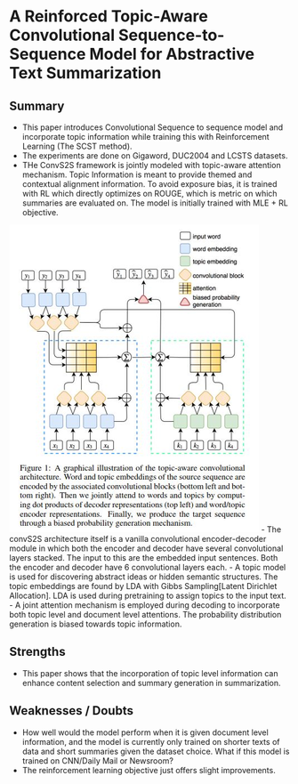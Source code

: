 # A Reinforced Topic-Aware Convolutional Sequence-to-Sequence Model for Abstractive Text Summarization

## Summary
- This paper introduces Convolutional Sequence to sequence model and incorporate topic information while training this with Reinforcement Learning (The SCST method).
- The experiments are done on Gigaword, DUC2004 and LCSTS datasets.
- THe ConvS2S framework is jointly modeled with topic-aware attention mechanism. Topic Information is meant to provide themed and contextual alignment information. To avoid exposure bias, it is trained with RL which directly optimizes on ROUGE, which is metric on which summaries are evaluated on. The model is initially trained with MLE + RL objective.
<img src='../Images/RConvS2SArch.jpg'>
- The convS2S architecture itself is a vanilla convolutional encoder-decoder module in which both the encoder and decoder have several convolutional layers stacked. The input to this are the embedded input sentences. Both the encoder and decoder have 6 convolutional layers each.
- A topic model is used for discovering abstract ideas or hidden semantic structures. The topic embeddings are found by LDA with Gibbs Sampling[Latent Dirichlet Allocation]. LDA is used during pretraining to assign topics to the input text.
- A joint attention mechanism is employed during decoding to incorporate both topic level and document level attentions. The probability distribution generation is biased towards topic information.


## Strengths
- This paper shows that the incorporation of topic level information can enhance content selection and summary generation in summarization.

## Weaknesses / Doubts
- How well would the model perform when it is given document level information, and the model is currently only trained on shorter texts of data and short summaries given the dataset choice. What if this model is trained on CNN/Daily Mail or Newsroom?
- The reinforcement learning objective just offers slight improvements.
